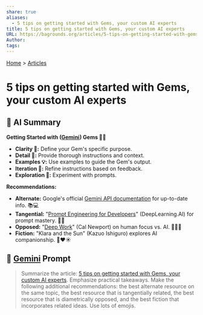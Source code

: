 ```yaml
---
share: true
aliases:
  - 5 tips on getting started with Gems, your custom AI experts
title: 5 tips on getting started with Gems, your custom AI experts
URL: https://bagrounds.org/articles/5-tips-on-getting-started-with-gems-your-custom-ai-experts
Author: 
tags: 
---
```

[Home](../index.md) > [Articles](./index.md)  
# 5 tips on getting started with Gems, your custom AI experts  
  
## 🤖 AI Summary  
**Getting Started with ([Gemini](../software/gemini.md)) Gems 💎✨**  
* **Clarity 🎯:** Define your Gem's specific purpose.  
* **Detail 📝:** Provide thorough instructions and context.  
* **Examples 💡:** Use examples to guide the Gem's output.  
* **Iteration 🔄:** Refine instructions based on feedback.  
* **Exploration 🧪:** Experiment with prompts.  
  
**Recommendations:**  
* **Alternate:** Google's official [Gemini API documentation](https://ai.google.dev/gemini-api/docs) for up-to-date info. 📚💻  
* **Tangential:** "[Prompt Engineering for Developers](https://www.deeplearning.ai/short-courses/chatgpt-prompt-engineering-for-developers)" (DeepLearning.AI) for prompt mastery. 🧠💡  
* **Opposed:** "[Deep Work](../books/deep-work.md)" (Cal Newport) on human focus vs. AI. 🧘🚫🤖  
* **Fiction:** "Klara and the Sun" (Kazuo Ishiguro) explores AI companionship. 🤖❤️☀️  
  
## 💬 [Gemini](https://Gemini.google.com) Prompt  
> Summarize the article: [5 tips on getting started with Gems, your custom AI experts](https://blog.google/products/gemini/google-gems-tips). Emphasize practical takeaways. Make the following additional recommendations: the best alternate resource on the same topic, the best resource that is tangentially related, the best resource that is diametrically opposed, and the best fiction that incorporates related ideas. Use lots of emojis.  
  
